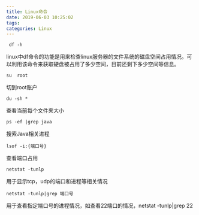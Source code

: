 ```yaml
---
title: Linux命令
date: 2019-06-03 10:25:02
tags: 
categories: Linux
---
```


```shell
 df -h
```

linux中df命令的功能是用来检查linux服务器的文件系统的磁盘空间占用情况。可以利用该命令来获取硬盘被占用了多少空间，目前还剩下多少空间等信息。

```shell
su  root
```

切到root账户 

```shell
du -sh *
```

查看当前每个文件夹大小

```shell
ps -ef |grep java 
```

搜索Java相关进程

```shell
lsof -i:{端口号}
```

查看端口占用

```shell 
netstat -tunlp
```

用于显示tcp，udp的端口和进程等相关情况

```shell
netstat -tunlp|grep 端口号
```

用于查看指定端口号的进程情况，如查看22端口的情况，netstat -tunlp|grep 22